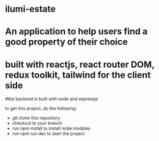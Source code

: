 # ilumi-estate

# An application to help users find a good property of their choice

# built with reactjs, react router DOM, redux toolkit, tailwind for the client side

#the backend is built with node and expressjs

to get this project, do the following:

- git clone this repository
- checkout to your branch
- run npm install to install node modules
- run npm run dev to start the project

